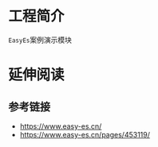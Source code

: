 # 工程简介

`EasyEs`案例演示模块

# 延伸阅读

## 参考链接

- https://www.easy-es.cn/
- https://www.easy-es.cn/pages/453119/